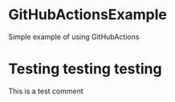 # GitHubActionsExample
Simple example of using GitHubActions

# Testing testing testing
This is a test comment
